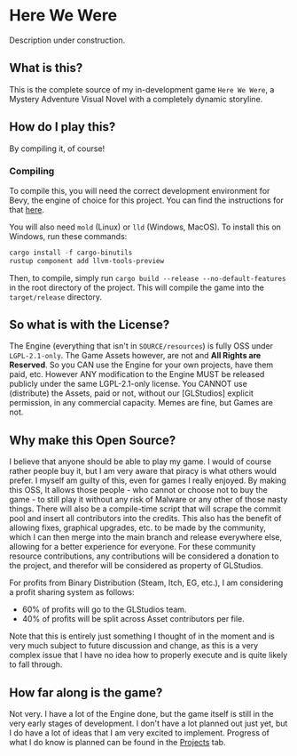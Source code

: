 # Here We Were

Description under construction.

## What is this?

This is the complete source of my in-development game `Here We Were`, a Mystery Adventure Visual Novel with a completely dynamic storyline.

## How do I play this?

By compiling it, of course!

### Compiling

To compile this, you will need the correct development environment for Bevy, the engine of choice for this project. You can find the instructions for that [here](https://bevyengine.org/learn/book/getting-started/setup/).

You will also need `mold` (Linux) or `lld` (Windows, MacOS). To install this on Windows, run these commands:

```powershell
cargo install -f cargo-binutils
rustup component add llvm-tools-preview
```

Then, to compile, simply run `cargo build --release --no-default-features` in the root directory of the project. This will compile the game into the `target/release` directory.

## So what is with the License?

The Engine (everything that isn't in `SOURCE/resources`) is fully OSS under `LGPL-2.1-only`. The Game Assets however, are not and **All Rights are Reserved**.
So you CAN use the Engine for your own projects, have them paid, etc. However ANY modification to the Engine MUST be released publicly under the same LGPL-2.1-only license.
You CANNOT use (distribute) the Assets, paid or not, without our \[GLStudios] explicit permission, in any commercial capacity. Memes are fine, but Games are not.

## Why make this Open Source?

I believe that anyone should be able to play my game. I would of course rather people buy it, but I am very aware that piracy is what others would prefer. I myself am guilty of this, even for games I really enjoyed.
By making this OSS, It allows those people - who cannot or choose not to buy the game - to still play it without any risk of Malware or any other of those nasty things.
There will also be a compile-time script that will scrape the commit pool and insert all contributors into the credits.
This also has the benefit of allowing fixes, graphical upgrades, etc. to be made by the community, which I can then merge into the main branch and release everywhere else, allowing for a better experience for everyone.
For these community resource contributions, any contributions will be considered a donation to the project, and therefor will be considered as property of GLStudios.

For profits from Binary Distribution (Steam, Itch, EG, etc.), I am considering a profit sharing system as follows:

- 60% of profits will go to the GLStudios team.
- 40% of profits will be split across Asset contributors per file.

Note that this is entirely just something I thought of in the moment and is very much subject to future discussion and change, as this is a very complex issue that I have no idea how to properly execute and is quite likely to fall through.

## How far along is the game?

Not very. I have a lot of the Engine done, but the game itself is still in the very early stages of development. I don't have a lot planned out just yet, but I do have a lot of ideas that I am very excited to implement. Progress of what I do know is planned can be found in the [Projects](https://github.com/users/GamingLiamStudios/projects/1/views/2) tab.
